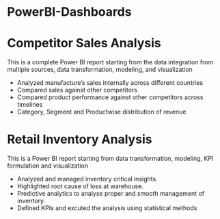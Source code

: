 # PowerBI-Dashboards

# Competitor Sales Analysis 
This is a complete Power BI report starting from the data integration from multiple sources, data transformation, modeling, and visualization

- Analyzed manufacture’s sales internally across different countries
- Compared sales against other competitors 
- Compared product performance against other competitors across timelines
- Category, Segment and Productwise distribution of revenue

# Retail Inventory Analysis
This is a Power BI report starting from data transformation, modeling, KPI formulation and visualization

- Analyzed and managed inventory critical insights.
- Highlighted root cause of loss at warehouse.
- Predictive analytics to analyse proper and smooth management of inventory.
- Defined KPIs and excuted the analysis using statistical methods
